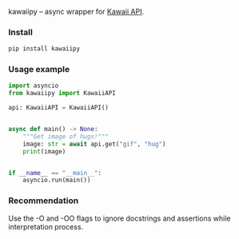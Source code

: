 kawaiipy – async wrapper for [Kawaii API](https://kawaii.red/).

### Install
```py
pip install kawaiipy
```

### Usage example
```py
import asyncio
from kawaiipy import KawaiiAPI

api: KawaiiAPI = KawaiiAPI()


async def main() -> None:
    """Get image of hugs!"""
    image: str = await api.get("gif", "hug")
    print(image)


if __name__ == "__main__":
    asyncio.run(main())

```

### Recommendation
Use the -O and -OO flags to ignore docstrings and assertions while interpretation process.
